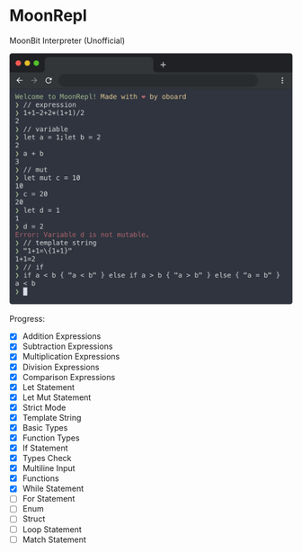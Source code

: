 # MoonRepl

MoonBit Interpreter (Unofficial)

![MoonRepl Preview Image](screenshots/1.png)

Progress:

- [x] Addition Expressions
- [x] Subtraction Expressions
- [x] Multiplication Expressions
- [x] Division Expressions
- [x] Comparison Expressions
- [x] Let Statement
- [x] Let Mut Statement
- [x] Strict Mode
- [x] Template String
- [x] Basic Types
- [x] Function Types
- [x] If Statement
- [x] Types Check
- [x] Multiline Input
- [x] Functions
- [x] While Statement
- [ ] For Statement
- [ ] Enum
- [ ] Struct
- [ ] Loop Statement
- [ ] Match Statement